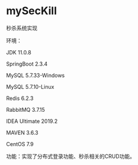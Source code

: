 # mySecKill
秒杀系统实现

环境：

  JDK 11.0.8

  SpringBoot 2.3.4

  MySQL 5.7.33-Windows

  MySQL 5.7.10-Linux

  Redis 6.2.3

  RabbitMQ 3.7.15

  IDEA Ultimate 2019.2

  MAVEN 3.6.3

  CentOS 7.9
  
功能：实现了分布式登录功能、秒杀相关的CRUD功能。
